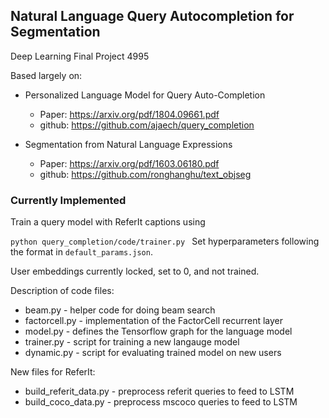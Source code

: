 Natural Language Query Autocompletion for Segmentation
-----

Deep Learning Final Project 4995

Based largely on:
    
   - Personalized Language Model for Query Auto-Completion 
       * Paper: https://arxiv.org/pdf/1804.09661.pdf
       * github: https://github.com/ajaech/query_completion
       
   - Segmentation from Natural Language
Expressions 
       * Paper: https://arxiv.org/pdf/1603.06180.pdf
       * github: https://github.com/ronghanghu/text_objseg




### Currently Implemented

Train a query model with ReferIt captions using 

`
python query_completion/code/trainer.py 
`
Set hyperparameters following the format in `default_params.json`.

User embeddings currently locked, set to 0, and not trained.

Description of code files:
* beam.py - helper code for doing beam search
* factorcell.py - implementation of the FactorCell recurrent layer
* model.py - defines the Tensorflow graph for the language model
* trainer.py - script for training a new langauge model
* dynamic.py - script for evaluating trained model on new users

New files for ReferIt:
* build_referit_data.py - preprocess referit queries to feed to LSTM
* build_coco_data.py - preprocess mscoco queries to feed to LSTM

